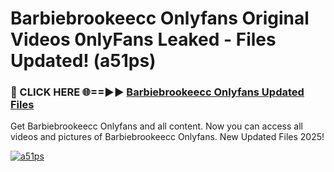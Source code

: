 # Barbiebrookeecc Onlyfans Original Videos 0nlyFans Leaked - Files Updated! (a51ps)

<h3>🔴 CLICK HERE 🌐==►► <a href="https://tinyurl.com/2m67pmp6" rel="nofollow">Barbiebrookeecc Onlyfans Updated Files</a></h3>

Get Barbiebrookeecc Onlyfans and all content. Now you can access all videos and pictures of Barbiebrookeecc Onlyfans. New Updated Files 2025!

[![a51ps](https://i.imgur.com/H4QAA4z.gif)](https://tinyurl.com/2m67pmp6)